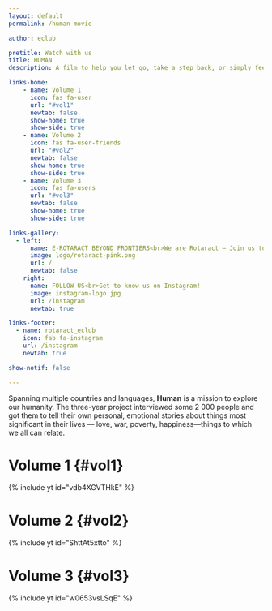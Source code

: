 ```yaml
---
layout: default
permalink: /human-movie

author: eclub

pretitle: Watch with us
title: HUMAN
description: A film to help you let go, take a step back, or simply feel connected to all of humanity.

links-home:
    - name: Volume 1
      icon: fas fa-user
      url: "#vol1"
      newtab: false
      show-home: true
      show-side: true
    - name: Volume 2
      icon: fas fa-user-friends
      url: "#vol2"
      newtab: false
      show-home: true
      show-side: true
    - name: Volume 3
      icon: fas fa-users
      url: "#vol3"
      newtab: false
      show-home: true
      show-side: true

links-gallery:
  - left:
      name: E-ROTARACT BEYOND FRONTIERS<br>We are Rotaract – Join us today!
      image: logo/rotaract-pink.png
      url: /
      newtab: false
    right:
      name: FOLLOW US<br>Get to know us on Instagram!
      image: instagram-logo.jpg
      url: /instagram
      newtab: true

links-footer:
  - name: rotaract_eclub
    icon: fab fa-instagram
    url: /instagram
    newtab: true

show-notif: false

---
```


Spanning multiple countries and languages, **Human** is a mission to explore our humanity. The three-year project interviewed some 2 000 people and got them to tell their own personal, emotional stories about things most significant in their lives — love, war, poverty, happiness—things to which we all can relate.

# Volume 1 {#vol1}

{% include yt id="vdb4XGVTHkE" %}

# Volume 2 {#vol2}

{% include yt id="ShttAt5xtto" %}

# Volume 3 {#vol3}

{% include yt id="w0653vsLSqE" %}
